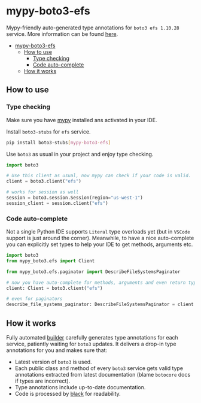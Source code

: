 # mypy-boto3-efs

Mypy-friendly auto-generated type annotations for `boto3 efs 1.10.28` service.
More information can be found [here](https://github.com/vemel/mypy_boto3).

- [mypy-boto3-efs](#mypy-boto3-efs)
  - [How to use](#how-to-use)
    - [Type checking](#type-checking)
    - [Code auto-complete](#code-auto-complete)
  - [How it works](#how-it-works)

## How to use

### Type checking

Make sure you have [mypy](https://github.com/python/mypy) installed ans activated in your IDE.

Install `boto3-stubs` for `efs` service.

```bash
pip install boto3-stubs[mypy-boto3-efs]
```

Use `boto3` as usual in your project and enjoy type checking.

```python
import boto3

# Use this client as usual, now mypy can check if your code is valid.
client = boto3.client("efs")

# works for session as well
session = boto3.session.Session(region="us-west-1")
session_client = session.client("efs")

```

### Code auto-complete

Not a single Python IDE supports `Literal` type overloads yet (but in `VSCode` support is just around the corner).
Meanwhile, to have a nice auto-complete you can explicitly set types to help your IDE to get methods, arguments etc.

```python
import boto3
from mypy_boto3.efs import Client

from mypy_boto3.efs.paginator import DescribeFileSystemsPaginator

# now you have auto-complete for methods, arguments and even return types
client: Client = boto3.client("efs")

# even for paginators
describe_file_systems_paginator: DescribeFileSystemsPaginator = client.get_paginator("describe_file_systems")
```

## How it works

Fully automated [builder](https://github.com/vemel/mypy_boto3) carefully generates
type annotations for each service, patiently waiting for `boto3` updates. It delivers
a drop-in type annotations for you and makes sure that:

- Latest version of `boto3` is used.
- Each public class and method of every `boto3` service gets valid type annotations
  extracted from latest documentation (blame `botocore` docs if types are incorrect).
- Type annotations include up-to-date documentation.
- Code is processed by [black](https://github.com/psf/black) for readability.